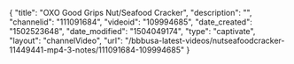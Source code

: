 {
    "title": "OXO Good Grips Nut\/Seafood Cracker",
    "description": "",
    "channelid": "111091684",
    "videoid": "109994685",
    "date_created": "1502523648",
    "date_modified": "1504049174",
    "type": "captivate",
    "layout": "channelVideo",
    "url": "\/bbbusa-latest-videos\/nutseafoodcracker-11449441-mp4-3-notes\/111091684-109994685"
}